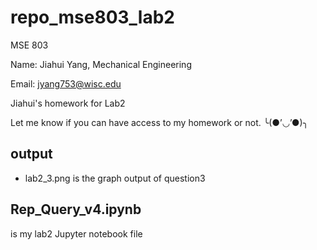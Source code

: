 # repo_mse803_lab2

MSE 803 

Name: Jiahui Yang, Mechanical Engineering

Email: jyang753@wisc.edu

Jiahui's homework for Lab2

Let me know if you can have access to my homework or not. ╰(●’◡’●)╮

## output

- lab2_3.png is the graph output of question3

## Rep_Query_v4.ipynb

is my lab2 Jupyter notebook file
